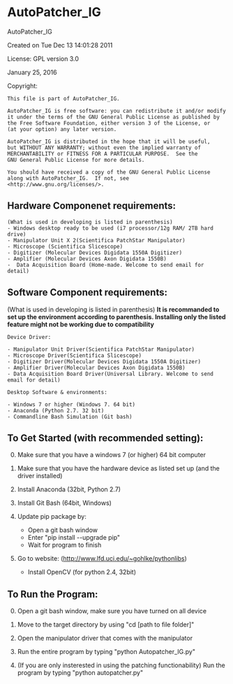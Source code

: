 # AutoPatcher_IG
AutoPatcher_IG

Created on Tue Dec 13 14:01:28 2011

License: GPL version 3.0  

January 25, 2016  

Copyright:  

	This file is part of AutoPatcher_IG.

    AutoPatcher_IG is free software: you can redistribute it and/or modify
    it under the terms of the GNU General Public License as published by
    the Free Software Foundation, either version 3 of the License, or
    (at your option) any later version.

    AutoPatcher_IG is distributed in the hope that it will be useful,
    but WITHOUT ANY WARRANTY; without even the implied warranty of
    MERCHANTABILITY or FITNESS FOR A PARTICULAR PURPOSE.  See the
    GNU General Public License for more details.

    You should have received a copy of the GNU General Public License
    along with AutoPatcher_IG.  If not, see <http://www.gnu.org/licenses/>.

Hardware Componenet requirements: 
--------------------------------------------------------
	(What is used in developing is listed in parenthesis)
	- Windows desktop ready to be used (i7 processor/12g RAM/ 2TB hard drive)
	- Manipulator Unit X 2(Scientifica PatchStar Manipulator)
	- Microscope (Scientifica Slicescope)
	- Digitizer (Molecular Devices Digidata 1550A Digitizer)
	- Amplifier (Molecular Devices Axon Digidata 1550B)
	-  Data Acquisition Board (Home-made. Welcome to send email for detail)

Software Component requirements: 
--------------------------------------------------------
(What is used in developing is listed in parenthesis)
	**It is recommanded to set up the environment according to parenthesis. Installing only the listed feature might not be working due to compatibility**

	Device Driver: 
	
	- Manipulator Unit Driver(Scientifica PatchStar Manipulator)
	- Microscope Driver(Scientifica Slicescope)
	- Digitizer Driver(Molecular Devices Digidata 1550A Digitizer)
	- Amplifier Driver(Molecular Devices Axon Digidata 1550B)
	- Data Acquisition Board Driver(Universal Library. Welcome to send email for detail)

	Desktop Software & environments:
	
	- Windows 7 or higher (Windows 7. 64 bit)
	- Anaconda (Python 2.7. 32 bit)
	- Commandline Bash Simulation (Git bash)
	
To Get Started (with recommended setting):
--------------------------------------------------------
0. Make sure that you have a windows 7 (or higher) 64 bit computer

1. Make sure that you have the hardware device as listed set up (and the driver installed)

2. Install Anaconda (32bit, Python 2.7)

3. Install Git Bash (64bit, Windows)

4. Update pip package by:
	- Open a git bash window
	- Enter "pip install --upgrade pip"
	- Wait for program to finish

5. Go to website: (http://www.lfd.uci.edu/~gohlke/pythonlibs)
	- Install OpenCV (for python 2.4, 32bit)

To Run the Program:
--------------------------------------------------------
0. Open a git bash window, make sure you have turned on all device

1. Move to the target directory by using 
		"cd [path to file folder]"

2. Open the manipulator driver that comes with the manipulator

3. Run the entire program by typing
		"python Autopatcher_IG.py"

3. (If you are only insterested in using the patching functionability)
	Run the program by typing
		"python autopatcher.py"